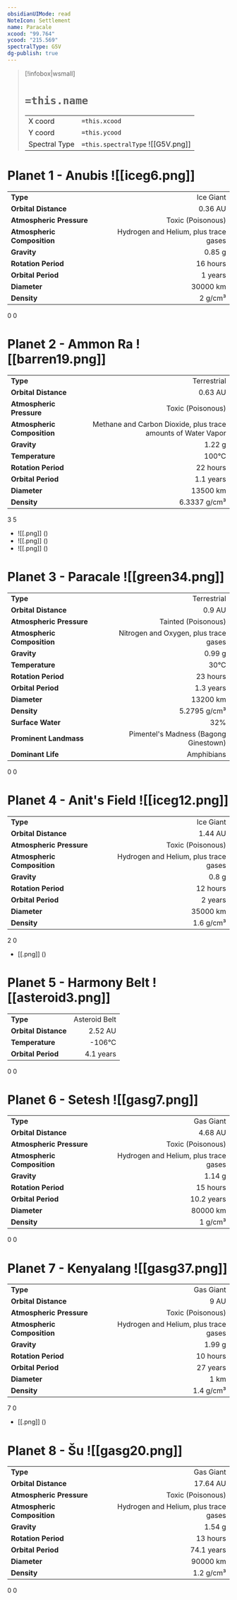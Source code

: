 ```yaml
---
obsidianUIMode: read
NoteIcon: Settlement
name: Paracale
xcood: "99.764"
ycood: "215.569"
spectralType: G5V
dg-publish: true
---
```

> [!infobox|wsmall]
> # `=this.name`
> | | |
> | - | - |
> | X coord | `=this.xcood` |
> | Y coord| `=this.ycood` |
> | Spectral Type | `=this.spectralType` ![[G5V.png]] |

# Planet 1 - Anubis ![[iceg6.png]]
|                             |                           |
| --------------------------- | -------------------------:|
| **Type**                    |             Ice Giant |
| **Orbital Distance**        |   0.36 AU |
| **Atmospheric Pressure**    |       Toxic (Poisonous) |
| **Atmospheric Composition** |      Hydrogen and Helium, plus trace gases |
| **Gravity**                 |        0.85 g |
| **Rotation Period**         |  16 hours |
| **Orbital Period** | 1 years |
| **Diameter**                |      30000 km | 
| **Density**                 |    2 g/cm³ |



0
0



# Planet 2 - Ammon Ra ![[barren19.png]]
|                             |                           |
| --------------------------- | -------------------------:|
| **Type**                    |             Terrestrial |
| **Orbital Distance**        |   0.63 AU |
| **Atmospheric Pressure**    |       Toxic (Poisonous) |
| **Atmospheric Composition** |      Methane and Carbon Dioxide, plus trace amounts of Water Vapor |
| **Gravity**                 |        1.22 g |
| **Temperature**             |    100°C |
| **Rotation Period**         |  22 hours |
| **Orbital Period** | 1.1 years |
| **Diameter**                |      13500 km | 
| **Density**                 |    6.3337 g/cm³ |



3
5

- ![[.png]]  ()
- ![[.png]]  ()
- ![[.png]]  ()


# Planet 3 - Paracale ![[green34.png]]
|                             |                           |
| --------------------------- | -------------------------:|
| **Type**                    |             Terrestrial |
| **Orbital Distance**        |   0.9 AU |
| **Atmospheric Pressure**    |       Tainted (Poisonous) |
| **Atmospheric Composition** |      Nitrogen and Oxygen, plus trace gases |
| **Gravity**                 |        0.99 g |
| **Temperature**             |    30°C |
| **Rotation Period**         |  23 hours |
| **Orbital Period** | 1.3 years |
| **Diameter**                |      13200 km | 
| **Density**                 |    5.2795 g/cm³ |
| **Surface Water**           |           32% | 
| **Prominent Landmass**      |         Pimentel's Madness (Bagong Ginestown) | 
| **Dominant Life**           |         Amphibians |



0
0



# Planet 4 - Anit's Field ![[iceg12.png]]
|                             |                           |
| --------------------------- | -------------------------:|
| **Type**                    |             Ice Giant |
| **Orbital Distance**        |   1.44 AU |
| **Atmospheric Pressure**    |       Toxic (Poisonous) |
| **Atmospheric Composition** |      Hydrogen and Helium, plus trace gases |
| **Gravity**                 |        0.8 g |
| **Rotation Period**         |  12 hours |
| **Orbital Period** | 2 years |
| **Diameter**                |      35000 km | 
| **Density**                 |    1.6 g/cm³ |



2
0

- [[.png]]  ()

# Planet 5 - Harmony Belt ![[asteroid3.png]]
|                             |                           |
| --------------------------- | -------------------------:|
| **Type**                    |             Asteroid Belt |
| **Orbital Distance**        |   2.52 AU |
| **Temperature**             |    -106°C |
| **Orbital Period** | 4.1 years |



0
0



# Planet 6 - Setesh ![[gasg7.png]]
|                             |                           |
| --------------------------- | -------------------------:|
| **Type**                    |             Gas Giant |
| **Orbital Distance**        |   4.68 AU |
| **Atmospheric Pressure**    |       Toxic (Poisonous) |
| **Atmospheric Composition** |      Hydrogen and Helium, plus trace gases |
| **Gravity**                 |        1.14 g |
| **Rotation Period**         |  15 hours |
| **Orbital Period** | 10.2 years |
| **Diameter**                |      80000 km | 
| **Density**                 |    1 g/cm³ |



0
0



# Planet 7 - Kenyalang ![[gasg37.png]]
|                             |                           |
| --------------------------- | -------------------------:|
| **Type**                    |             Gas Giant |
| **Orbital Distance**        |   9 AU |
| **Atmospheric Pressure**    |       Toxic (Poisonous) |
| **Atmospheric Composition** |      Hydrogen and Helium, plus trace gases |
| **Gravity**                 |        1.99 g |
| **Rotation Period**         |  10 hours |
| **Orbital Period** | 27 years |
| **Diameter**                |      1 km | 
| **Density**                 |    1.4 g/cm³ |



7
0

- [[.png]]  ()

# Planet 8 - Šu ![[gasg20.png]]
|                             |                           |
| --------------------------- | -------------------------:|
| **Type**                    |             Gas Giant |
| **Orbital Distance**        |   17.64 AU |
| **Atmospheric Pressure**    |       Toxic (Poisonous) |
| **Atmospheric Composition** |      Hydrogen and Helium, plus trace gases |
| **Gravity**                 |        1.54 g |
| **Rotation Period**         |  13 hours |
| **Orbital Period** | 74.1 years |
| **Diameter**                |      90000 km | 
| **Density**                 |    1.2 g/cm³ |



0
0



